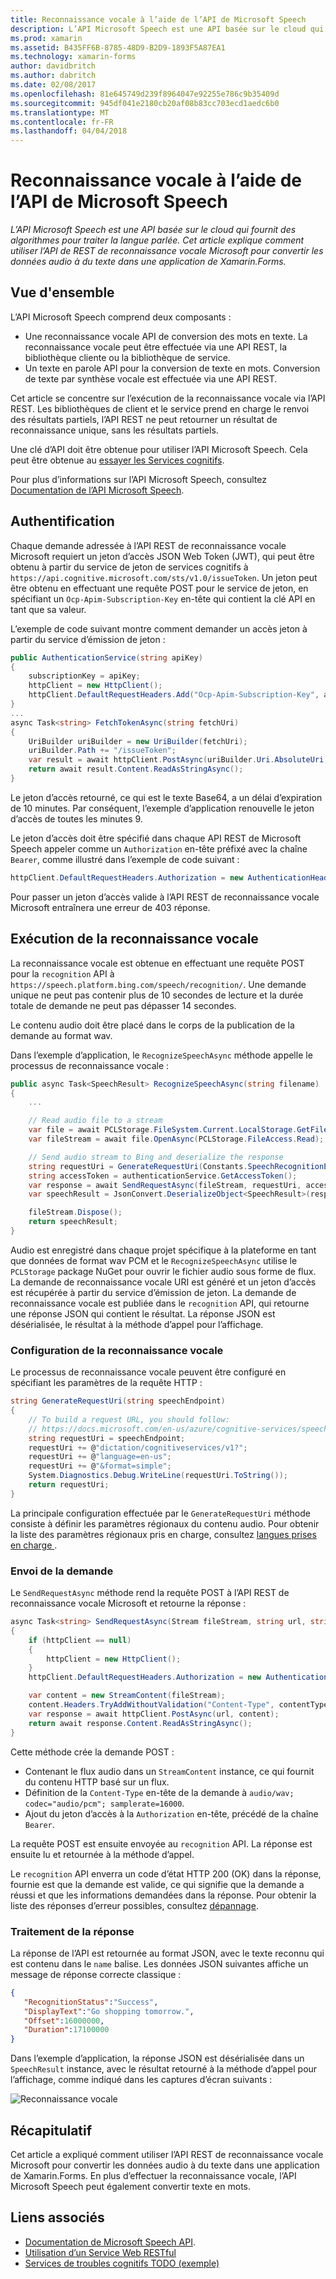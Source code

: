 ```yaml
---
title: Reconnaissance vocale à l’aide de l’API de Microsoft Speech
description: L’API Microsoft Speech est une API basée sur le cloud qui fournit des algorithmes pour traiter la langue parlée. Cet article explique comment utiliser l’API de REST de reconnaissance vocale Microsoft pour convertir les données audio à du texte dans une application de Xamarin.Forms.
ms.prod: xamarin
ms.assetid: B435FF6B-8785-48D9-B2D9-1893F5A87EA1
ms.technology: xamarin-forms
author: davidbritch
ms.author: dabritch
ms.date: 02/08/2017
ms.openlocfilehash: 81e645749d239f8964047e92255e786c9b35409d
ms.sourcegitcommit: 945df041e2180cb20af08b83cc703ecd1aedc6b0
ms.translationtype: MT
ms.contentlocale: fr-FR
ms.lasthandoff: 04/04/2018
---
```

# <a name="speech-recognition-using-the-microsoft-speech-api"></a>Reconnaissance vocale à l’aide de l’API de Microsoft Speech

_L’API Microsoft Speech est une API basée sur le cloud qui fournit des algorithmes pour traiter la langue parlée. Cet article explique comment utiliser l’API de REST de reconnaissance vocale Microsoft pour convertir les données audio à du texte dans une application de Xamarin.Forms._

## <a name="overview"></a>Vue d'ensemble

L’API Microsoft Speech comprend deux composants :

- Une reconnaissance vocale API de conversion des mots en texte. La reconnaissance vocale peut être effectuée via une API REST, la bibliothèque cliente ou la bibliothèque de service.
- Un texte en parole API pour la conversion de texte en mots. Conversion de texte par synthèse vocale est effectuée via une API REST.

Cet article se concentre sur l’exécution de la reconnaissance vocale via l’API REST. Les bibliothèques de client et le service prend en charge le renvoi des résultats partiels, l’API REST ne peut retourner un résultat de reconnaissance unique, sans les résultats partiels.

Une clé d’API doit être obtenue pour utiliser l’API Microsoft Speech. Cela peut être obtenue au [essayer les Services cognitifs](https://azure.microsoft.com/try/cognitive-services/).

Pour plus d’informations sur l’API Microsoft Speech, consultez [Documentation de l’API Microsoft Speech](/azure/cognitive-services/speech/home/).

## <a name="authentication"></a>Authentification

Chaque demande adressée à l’API REST de reconnaissance vocale Microsoft requiert un jeton d’accès JSON Web Token (JWT), qui peut être obtenu à partir du service de jeton de services cognitifs à `https://api.cognitive.microsoft.com/sts/v1.0/issueToken`. Un jeton peut être obtenu en effectuant une requête POST pour le service de jeton, en spécifiant un `Ocp-Apim-Subscription-Key` en-tête qui contient la clé API en tant que sa valeur.

L’exemple de code suivant montre comment demander un accès jeton à partir du service d’émission de jeton :

```csharp
public AuthenticationService(string apiKey)
{
    subscriptionKey = apiKey;
    httpClient = new HttpClient();
    httpClient.DefaultRequestHeaders.Add("Ocp-Apim-Subscription-Key", apiKey);
}
...
async Task<string> FetchTokenAsync(string fetchUri)
{
    UriBuilder uriBuilder = new UriBuilder(fetchUri);
    uriBuilder.Path += "/issueToken";
    var result = await httpClient.PostAsync(uriBuilder.Uri.AbsoluteUri, null);
    return await result.Content.ReadAsStringAsync();
}
```

Le jeton d’accès retourné, ce qui est le texte Base64, a un délai d’expiration de 10 minutes. Par conséquent, l’exemple d’application renouvelle le jeton d’accès de toutes les minutes 9.

Le jeton d’accès doit être spécifié dans chaque API REST de Microsoft Speech appeler comme un `Authorization` en-tête préfixé avec la chaîne `Bearer`, comme illustré dans l’exemple de code suivant :

```csharp
httpClient.DefaultRequestHeaders.Authorization = new AuthenticationHeaderValue("Bearer", bearerToken);
```

Pour passer un jeton d’accès valide à l’API REST de reconnaissance vocale Microsoft entraînera une erreur de 403 réponse.

## <a name="performing-speech-recognition"></a>Exécution de la reconnaissance vocale

La reconnaissance vocale est obtenue en effectuant une requête POST pour la `recognition` API à `https://speech.platform.bing.com/speech/recognition/`. Une demande unique ne peut pas contenir plus de 10 secondes de lecture et la durée totale de demande ne peut pas dépasser 14 secondes.

Le contenu audio doit être placé dans le corps de la publication de la demande au format wav.

Dans l’exemple d’application, le `RecognizeSpeechAsync` méthode appelle le processus de reconnaissance vocale :

```csharp
public async Task<SpeechResult> RecognizeSpeechAsync(string filename)
{
    ...

    // Read audio file to a stream
    var file = await PCLStorage.FileSystem.Current.LocalStorage.GetFileAsync(filename);
    var fileStream = await file.OpenAsync(PCLStorage.FileAccess.Read);

    // Send audio stream to Bing and deserialize the response
    string requestUri = GenerateRequestUri(Constants.SpeechRecognitionEndpoint);
    string accessToken = authenticationService.GetAccessToken();
    var response = await SendRequestAsync(fileStream, requestUri, accessToken, Constants.AudioContentType);
    var speechResult = JsonConvert.DeserializeObject<SpeechResult>(response);

    fileStream.Dispose();
    return speechResult;
}
```

Audio est enregistré dans chaque projet spécifique à la plateforme en tant que données de format wav PCM et le `RecognizeSpeechAsync` utilise le `PCLStorage` package NuGet pour ouvrir le fichier audio sous forme de flux. La demande de reconnaissance vocale URI est généré et un jeton d’accès est récupérée à partir du service d’émission de jeton. La demande de reconnaissance vocale est publiée dans le `recognition` API, qui retourne une réponse JSON qui contient le résultat. La réponse JSON est désérialisée, le résultat à la méthode d’appel pour l’affichage.

### <a name="configuring-speech-recognition"></a>Configuration de la reconnaissance vocale

Le processus de reconnaissance vocale peuvent être configuré en spécifiant les paramètres de la requête HTTP :

```csharp
string GenerateRequestUri(string speechEndpoint)
{
    // To build a request URL, you should follow:
    // https://docs.microsoft.com/en-us/azure/cognitive-services/speech/getstarted/getstartedrest
    string requestUri = speechEndpoint;
    requestUri += @"dictation/cognitiveservices/v1?";
    requestUri += @"language=en-us";
    requestUri += @"&format=simple";
    System.Diagnostics.Debug.WriteLine(requestUri.ToString());
    return requestUri;
}
```

La principale configuration effectuée par le `GenerateRequestUri` méthode consiste à définir les paramètres régionaux du contenu audio. Pour obtenir la liste des paramètres régionaux pris en charge, consultez [langues prises en charge ](/azure/cognitive-services/speech/api-reference-rest/supportedlanguages/).

### <a name="sending-the-request"></a>Envoi de la demande

Le `SendRequestAsync` méthode rend la requête POST à l’API REST de reconnaissance vocale Microsoft et retourne la réponse :

```csharp
async Task<string> SendRequestAsync(Stream fileStream, string url, string bearerToken, string contentType)
{
    if (httpClient == null)
    {
        httpClient = new HttpClient();
    }
    httpClient.DefaultRequestHeaders.Authorization = new AuthenticationHeaderValue("Bearer", bearerToken);

    var content = new StreamContent(fileStream);
    content.Headers.TryAddWithoutValidation("Content-Type", contentType);
    var response = await httpClient.PostAsync(url, content);
    return await response.Content.ReadAsStringAsync();
}
```

Cette méthode crée la demande POST :

- Contenant le flux audio dans un `StreamContent` instance, ce qui fournit du contenu HTTP basé sur un flux.
- Définition de la `Content-Type` en-tête de la demande à `audio/wav; codec="audio/pcm"; samplerate=16000`.
- Ajout du jeton d’accès à la `Authorization` en-tête, précédé de la chaîne `Bearer`.

La requête POST est ensuite envoyée au `recognition` API. La réponse est ensuite lu et retournée à la méthode d’appel.

Le `recognition` API enverra un code d’état HTTP 200 (OK) dans la réponse, fournie est que la demande est valide, ce qui signifie que la demande a réussi et que les informations demandées dans la réponse. Pour obtenir la liste des réponses d’erreur possibles, consultez [dépannage](/azure/cognitive-services/speech/troubleshooting).

### <a name="processing-the-response"></a>Traitement de la réponse

La réponse de l’API est retournée au format JSON, avec le texte reconnu qui est contenu dans le `name` balise. Les données JSON suivantes affiche un message de réponse correcte classique :

```json
{  
   "RecognitionStatus":"Success",
   "DisplayText":"Go shopping tomorrow.",
   "Offset":16000000,
   "Duration":17100000
}
```

Dans l’exemple d’application, la réponse JSON est désérialisée dans un `SpeechResult` instance, avec le résultat retourné à la méthode d’appel pour l’affichage, comme indiqué dans les captures d’écran suivants :

![](speech-recognition-images/speech-recognition.png "Reconnaissance vocale")

## <a name="summary"></a>Récapitulatif

Cet article a expliqué comment utiliser l’API REST de reconnaissance vocale Microsoft pour convertir les données audio à du texte dans une application de Xamarin.Forms. En plus d’effectuer la reconnaissance vocale, l’API Microsoft Speech peut également convertir texte en mots.

## <a name="related-links"></a>Liens associés

- [Documentation de Microsoft Speech API](/azure/cognitive-services/speech/home/).
- [Utilisation d’un Service Web RESTful](~/xamarin-forms/data-cloud/consuming/rest.md)
- [Services de troubles cognitifs TODO (exemple)](https://developer.xamarin.com/samples/xamarin-forms/WebServices/TodoCognitiveServices/)
